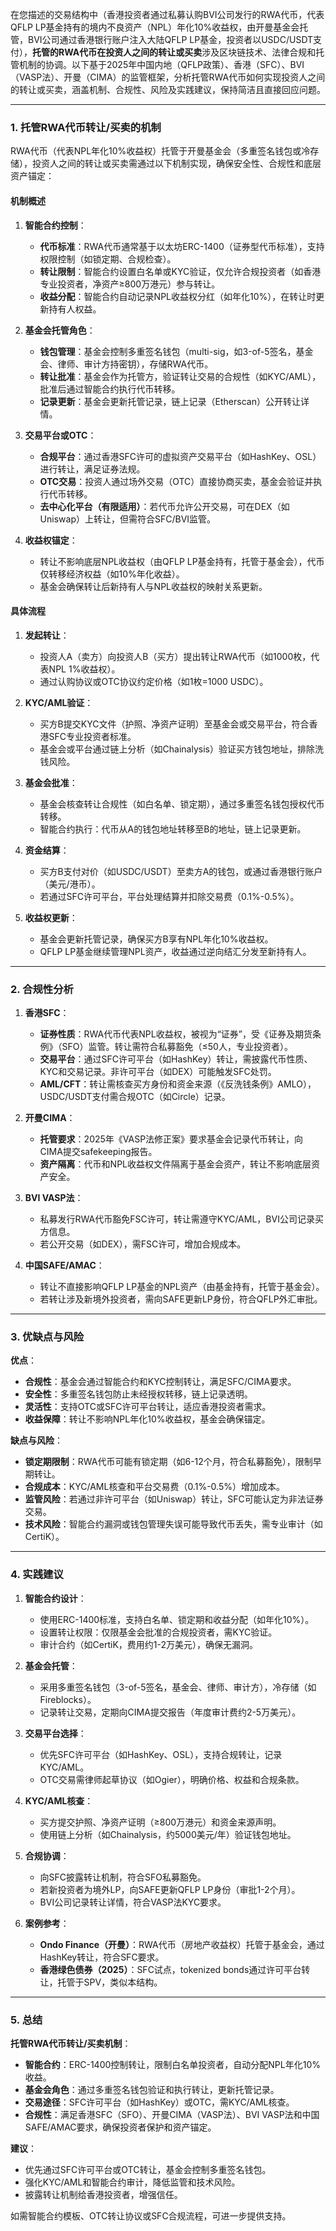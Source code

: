 在您描述的交易结构中（香港投资者通过私募认购BVI公司发行的RWA代币，代表QFLP LP基金持有的境内不良资产（NPL）年化10%收益权，由开曼基金会托管，BVI公司通过香港银行账户注入大陆QFLP LP基金，投资者以USDC/USDT支付），**托管的RWA代币在投资人之间的转让或买卖**涉及区块链技术、法律合规和托管机制的协调。以下基于2025年中国内地（QFLP政策）、香港（SFC）、BVI（VASP法）、开曼（CIMA）的监管框架，分析托管RWA代币如何实现投资人之间的转让或买卖，涵盖机制、合规性、风险及实践建议，保持简洁且直接回应问题。

---

### 1. 托管RWA代币转让/买卖的机制

RWA代币（代表NPL年化10%收益权）托管于开曼基金会（多重签名钱包或冷存储），投资人之间的转让或买卖需通过以下机制实现，确保安全性、合规性和底层资产锚定：

#### **机制概述**
1. **智能合约控制**：
   - **代币标准**：RWA代币通常基于以太坊ERC-1400（证券型代币标准），支持权限控制（如锁定期、合规检查）。
   - **转让限制**：智能合约设置白名单或KYC验证，仅允许合规投资者（如香港专业投资者，净资产≥800万港元）参与转让。
   - **收益分配**：智能合约自动记录NPL收益权分红（如年化10%），在转让时更新持有人权益。

2. **基金会托管角色**：
   - **钱包管理**：基金会控制多重签名钱包（multi-sig，如3-of-5签名，基金会、律师、审计方持密钥），存储RWA代币。
   - **转让批准**：基金会作为托管方，验证转让交易的合规性（如KYC/AML），批准后通过智能合约执行代币转移。
   - **记录更新**：基金会更新托管记录，链上记录（Etherscan）公开转让详情。

3. **交易平台或OTC**：
   - **合规平台**：通过香港SFC许可的虚拟资产交易平台（如HashKey、OSL）进行转让，满足证券法规。
   - **OTC交易**：投资人通过场外交易（OTC）直接协商买卖，基金会验证并执行代币转移。
   - **去中心化平台（有限适用）**：若代币允许公开交易，可在DEX（如Uniswap）上转让，但需符合SFC/BVI监管。

4. **收益权锚定**：
   - 转让不影响底层NPL收益权（由QFLP LP基金持有，托管于基金会），代币仅转移经济权益（如10%年化收益）。
   - 基金会确保转让后新持有人与NPL收益权的映射关系更新。

#### **具体流程**
1. **发起转让**：
   - 投资人A（卖方）向投资人B（买方）提出转让RWA代币（如1000枚，代表NPL 1%收益权）。
   - 通过认购协议或OTC协议约定价格（如1枚=1000 USDC）。

2. **KYC/AML验证**：
   - 买方B提交KYC文件（护照、净资产证明）至基金会或交易平台，符合香港SFC专业投资者标准。
   - 基金会或平台通过链上分析（如Chainalysis）验证买方钱包地址，排除洗钱风险。

3. **基金会批准**：
   - 基金会核查转让合规性（如白名单、锁定期），通过多重签名钱包授权代币转移。
   - 智能合约执行：代币从A的钱包地址转移至B的地址，链上记录更新。

4. **资金结算**：
   - 买方B支付对价（如USDC/USDT）至卖方A的钱包，或通过香港银行账户（美元/港币）。
   - 若通过SFC许可平台，平台处理结算并扣除交易费（0.1%-0.5%）。

5. **收益权更新**：
   - 基金会更新托管记录，确保买方B享有NPL年化10%收益权。
   - QFLP LP基金继续管理NPL资产，收益通过逆向结汇分发至新持有人。

---

### 2. 合规性分析

1. **香港SFC**：
   - **证券性质**：RWA代币代表NPL收益权，被视为“证券”，受《证券及期货条例》（SFO）监管。转让需符合私募豁免（≤50人，专业投资者）。
   - **交易平台**：通过SFC许可平台（如HashKey）转让，需披露代币性质、KYC和交易记录。非许可平台（如DEX）可能触发SFC处罚。
   - **AML/CFT**：转让需核查买方身份和资金来源（《反洗钱条例》AMLO），USDC/USDT支付需合规OTC（如Circle）记录。

2. **开曼CIMA**：
   - **托管要求**：2025年《VASP法修正案》要求基金会记录代币转让，向CIMA提交safekeeping报告。
   - **资产隔离**：代币和NPL收益权文件隔离于基金会资产，转让不影响底层资产安全。

3. **BVI VASP法**：
   - 私募发行RWA代币豁免FSC许可，转让需遵守KYC/AML，BVI公司记录买方信息。
   - 若公开交易（如DEX），需FSC许可，增加合规成本。

4. **中国SAFE/AMAC**：
   - 转让不直接影响QFLP LP基金的NPL资产（由基金持有，托管于基金会）。
   - 若转让涉及新境外投资者，需向SAFE更新LP身份，符合QFLP外汇审批。

---

### 3. 优缺点与风险

**优点**：
- **合规性**：基金会通过智能合约和KYC控制转让，满足SFC/CIMA要求。
- **安全性**：多重签名钱包防止未经授权转移，链上记录透明。
- **灵活性**：支持OTC或SFC许可平台转让，适应香港投资者需求。
- **收益保障**：转让不影响NPL年化10%收益权，基金会确保锚定。

**缺点与风险**：
- **锁定期限制**：RWA代币可能有锁定期（如6-12个月，符合私募豁免），限制早期转让。
- **合规成本**：KYC/AML核查和平台交易费（0.1%-0.5%）增加成本。
- **监管风险**：若通过非许可平台（如Uniswap）转让，SFC可能认定为非法证券交易。
- **技术风险**：智能合约漏洞或钱包管理失误可能导致代币丢失，需专业审计（如CertiK）。

---

### 4. 实践建议

1. **智能合约设计**：
   - 使用ERC-1400标准，支持白名单、锁定期和收益分配（如年化10%）。
   - 设置转让权限：仅限基金会批准的合规投资者，需KYC验证。
   - 审计合约（如CertiK，费用约1-2万美元），确保无漏洞。

2. **基金会托管**：
   - 采用多重签名钱包（3-of-5签名，基金会、律师、审计方），冷存储（如Fireblocks）。
   - 记录转让交易，定期向CIMA提交报告（年度审计费约2-5万美元）。

3. **交易平台选择**：
   - 优先SFC许可平台（如HashKey、OSL），支持合规转让，记录KYC/AML。
   - OTC交易需律师起草协议（如Ogier），明确价格、权益和合规条款。

4. **KYC/AML核查**：
   - 买方提交护照、净资产证明（≥800万港元）和资金来源声明。
   - 使用链上分析（如Chainalysis，约5000美元/年）验证钱包地址。

5. **合规协调**：
   - 向SFC披露转让机制，符合SFO私募豁免。
   - 若新投资者为境外LP，向SAFE更新QFLP LP身份（审批1-2个月）。
   - BVI公司记录转让详情，符合VASP法KYC要求。

6. **案例参考**：
   - **Ondo Finance（开曼）**：RWA代币（房地产收益权）托管于基金会，通过HashKey转让，符合SFC要求。
   - **香港绿色债券（2025）**：SFC试点，tokenized bonds通过许可平台转让，托管于SPV，类似本结构。

---

### 5. 总结

**托管RWA代币转让/买卖机制**：
- **智能合约**：ERC-1400控制转让，限制白名单投资者，自动分配NPL年化10%收益。
- **基金会角色**：通过多重签名钱包验证和执行转让，更新托管记录。
- **交易途径**：SFC许可平台（如HashKey）或OTC，需KYC/AML核查。
- **合规性**：满足香港SFC（SFO）、开曼CIMA（VASP法）、BVI VASP法和中国SAFE/AMAC要求，确保投资者保护和资产锚定。

**建议**：
- 优先通过SFC许可平台或OTC转让，基金会控制多重签名钱包。
- 强化KYC/AML和智能合约审计，降低监管和技术风险。
- 披露转让机制给香港投资者，增强信任。

如需智能合约模板、OTC转让协议或SFC合规流程，可进一步提供支持。

